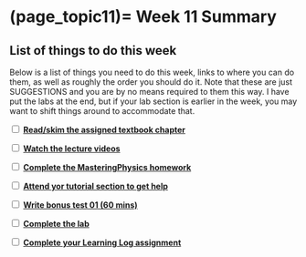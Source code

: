 (page_topic11)=
Week 11 Summary
=======================

## List of things to do this week

Below is a list of things you need to do this week, links to where you can do them, as well as roughly the order you should do it.
Note that these are just SUGGESTIONS and you are by no means required to them this way. 
I have put the labs at the end, but if your lab section is earlier in the week, you may want to shift things around to accommodate that.

<label><input type="checkbox" id="week11_task1" class="box"> [**Read/skim the assigned textbook chapter**](./readings.md)</input></label>

<label><input type="checkbox" id="week11_task2" class="box"> [**Watch the lecture videos**](./videos.md) </input></label>

<label><input type="checkbox" id="week11_task3" class="box"> [**Complete the MasteringPhysics homework**](./homework.md) </input></label>

<label><input type="checkbox" id="week11_task4" class="box"> [**Attend yor tutorial section to get help**](https://canvas.ubc.ca/courses/81870/external_tools/5284) </input></label>

<label><input type="checkbox" id="week11_task5" class="box"> [**Write bonus test 01 (60 mins)**](./test.md) </input></label>

<label><input type="checkbox" id="week11_task6" class="box"> [**Complete the lab**](./lab.md) </input></label>

<label><input type="checkbox" id="week11_task7" class="box"> [**Complete your Learning Log assignment**](./learninglogs.md) </input></label>